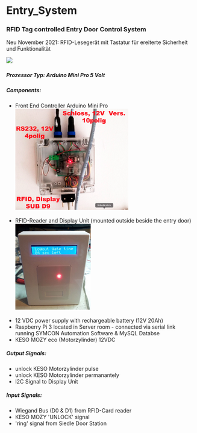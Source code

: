 # Entry_System
### RFID Tag controlled Entry Door Control System

Neu November 2021: RFID-Lesegerät mit Tastatur für ereiterte Sicherheit und Funktionalität

<img src="https://user-images.githubusercontent.com/42463588/139805497-821f0670-6d50-4a81-94b0-f01fccef9582.jpg" width="300">


##### Prozessor Typ: Arduino Mini Pro 5 Volt
##### Components:
- Front End Controller Arduino Mini Pro<br><img src="/images/Screenshot 2018-11-06 08.17.54.png" width="300" height="" ><br> <br>
- RFID-Reader and Display Unit (mounted outside beside the entry door)<br><img src="/images/Screenshot 2018-11-06 09.19.30.png" width="200" height="" ><br> <br>
- 12 VDC power supply with rechargeable battery (12V 20Ah)
- Raspberry Pi 3 located in Server room - connected via serial link <br>running SYMCON Automation Software & MySQL Databse
- KESO MOZY eco (Motorzylinder) 12VDC

##### Output Signals:
- unlock KESO Motorzylinder pulse
- unlock KESO Motorzylinder permanantely
- I2C Signal to Display Unit

##### Input Signals:
- Wiegand Bus (D0 & D1) from RFID-Card reader
- KESO MOZY 'UNLOCK' signal
- 'ring' signal from Siedle Door Station
